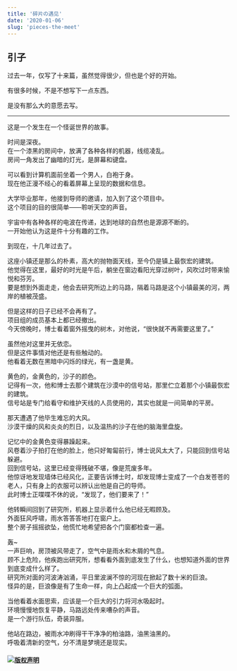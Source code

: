```yaml
---
title: '碎片の遇见'
date: '2020-01-06'
slug: 'pieces-the-meet'
---
```


## 引子

过去一年，仅写了十来篇，虽然觉得很少，但也是个好的开始。

有很多时候，不是不想写下一点东西。

是没有那么大的意愿去写。

---

这是一个发生在一个怪诞世界的故事。

时间是深夜。  
在一个漆黑的房间中，放满了各种各样的机器，线缆凌乱。  
房间一角发出了幽暗的灯光，是屏幕和键盘。

可以看到计算机面前坐着一个男人，白袍于身。  
现在他正漫不经心的看着屏幕上呈现的数据和信息。

大学毕业那年，他接到导师的邀请，加入到了这个项目中。  
这个项目的目的很简单——聆听天空的声音。

宇宙中有各种各样的电波在传递，达到地球的自然也是源源不断的。  
一开始他认为这是件十分有趣的工作。

到现在，十几年过去了。

这座小镇还是那么的朴素，高大的抛物面天线，至今仍是镇上最恢宏的建筑。  
他觉得在这里，最好的时光是午后，躺坐在窗边看阳光穿过树叶，风吹过时带来愉悦和芬芳。  
要是想到外面走走，他会去研究所边上的马路，隔着马路是这个小镇最美的河，两岸的植被茂盛。

但是这样的日子已经不会再有了。  
项目组的成员基本上都已经撤出。  
今天傍晚时，博士看着窗外摇曳的树木，对他说，“很快就不再需要这里了。”  

虽然他对这里并无依恋。  
但是这件事情对他还是有些触动的。  
他看着无数在黑暗中闪烁的绿光，有一盏是黄。

黄色的，金黄色的，沙子的颜色。  
记得有一次，他和博士去那个建筑在沙漠中的信号站，那里伫立着那个小镇最恢宏的建筑。  
信号站是专门给看守和维护天线的人员使用的，其实也就是一间简单的平房。

那天遭遇了他毕生难忘的大风。  
沙漠干燥的风和炎炎的烈日，以及温热的沙子在他的脑海里盘旋。

记忆中的金黄色变得暴躁起来。  
风卷着沙子拍打在他的脸上，他只好匍匐前行，博士说风太大了，只能回到信号站躲避。  
回到信号站，这里已经变得残破不堪，像是荒废多年。  
他惊讶地发现墙体已经风化，正要告诉博士时，却发现博士变成了一个白发苍苍的老人，只有身上的衣服可以辨认出他是自己的导师。  
此时博士正喋喋不休的说，“发现了，他们要来了！”

他转瞬间回到了研究所，机器上显示着什么他已经无暇顾及。  
外面狂风呼啸，雨水答答答地打在窗户上。  
整个房子摇摇欲坠，他慌忙地希望把各个门窗都检查一遍。

轰~  
一声巨响，房顶被风带走了，空气中是雨水和木屑的气息。  
顾不上危险，他疾跑出研究所，想看看外面到底发生了什么，也想知道外面的世界到底变成什么样了。  
研究所对面的河波涛汹涌，平日里波澜不惊的河现在掀起了数十米的巨浪。  
怪异的是，巨浪像是有了生命一样，向上凸起成一个巨大的弧面。

当他看着水面思索，应该是一个巨大的引力将河水吸起时。  
环境慢慢地恢复平静，马路远处传来嘈杂的声音。  
是一个游行队伍，奇装异服。

他站在路边，被雨水冲刷得干干净净的柏油路，油黑油黑的。  
呼吸着清新的空气，分不清是梦境还是现实。

#### [![版权声明](https://zsdycs.sirv.com/zsdycs.cn/creativecommons-cc.svg)](https://creativecommons.org/licenses/by-nc-nd/4.0/)
